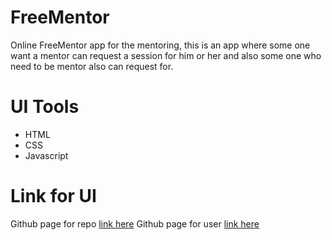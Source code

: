 # FreeMentor



Online FreeMentor app for the mentoring, this is an app where some one want a mentor can request a session for him or her 
and also some one who need to be mentor also can request for. 

# UI Tools
- HTML
- CSS
- Javascript
# Link for UI
Github page for repo [link here](https://github.com/irakozeyves1/FreeMentor)
Github page for user [link here](https://irakozeyves1.github.io/FreeMentor/UI)

